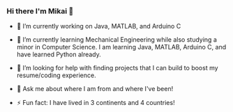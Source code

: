 ### Hi there I'm Mikai 👋

- 🔭 I’m currently working on Java, MATLAB, and Arduino C

- 🌱 I’m currently learning Mechanical Engineering while also studying a minor in Computer Science. I am learning Java, MATLAB, Arduino C, and have learned Python already.

- 🤔 I’m looking for help with finding projects that I can build to boost my resume/coding experience.

- 💬 Ask me about where I am from and where I've been!

- ⚡ Fun fact: I have lived in 3 continents and 4 countries!

